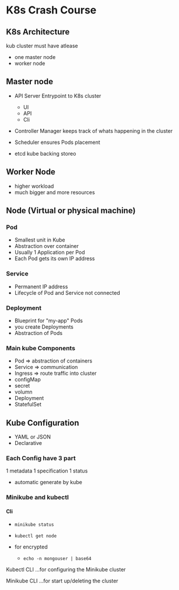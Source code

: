 # K8s Crash Course

## K8s Architecture
kub cluster must have atlease 
* one master node
* worker node

## Master node
* API Server
Entrypoint to K8s cluster
  * UI
  * API
  * Cli

* Controller Manager
keeps track of whats happening in the cluster

* Scheduler
ensures Pods placement

* etcd
kube backing storeo

## Worker Node
* higher workload
* much bigger and more resources

## Node (Virtual or physical machine)

### Pod
* Smallest unit in Kube
* Abstraction over container
* Usually 1 Application per Pod
* Each Pod gets its own IP address

### Service
* Permanent IP address
* Lifecycle of Pod and Service not connected

### Deployment
* Blueprint for "my-app" Pods
* you create Deployments
* Abstraction of Pods

### Main kube Components
* Pod => abstraction of containers
* Service => communication
* Ingress => route traffic into cluster
* configMap 
* secret 
* volumn 
* Deployment 
* StatefulSet

## Kube Configuration
* YAML or JSON
* Declarative

### Each Config have 3 part
1 metadata
1 specification
1 status
  * automatic generate by kube

### Minikube and kubectl

#### Cli
* `minikube status`

* `kubectl get node`

* for encrypted
  * `echo -n mongouser | base64`


Kubectl CLI ...for configuring the Minikube cluster

Minikube CLI ...for start up/deleting the cluster


